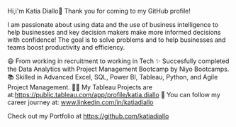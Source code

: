  Hi,i'm Katia Diallo👋
Thank you for coming to my GitHub profile!

I am passionate about using data and the use of business intelligence to help businesses and key decision makers make more informed decisions with confidence! The goal is to solve problems and to help businesses and teams boost productivity and efficiency.

😄 From working in recruitment to working in Tech
✨ Succesfully completed the Data Analytics with Project Management Bootcamp by Niyo Bootcamps.
📚 Skilled in Advanced Excel, SQL, Power BI, Tableau, Python, and Agile Project Management.
👨‍💻 My Tableau Projects are at:https://public.tableau.com/app/profile/katia.diallo
🌱 You can follow my career journey at: www.linkedin.com/in/katiadiallo

Check out my Portfolio at https://github.com/katiadiallo
